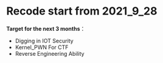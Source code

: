# Recode start from 2021_9_28

**Target for the next 3 months**：

+ Digging in IOT Security
+ Kernel_PWN For CTF
+ Reverse Engineering Ability

